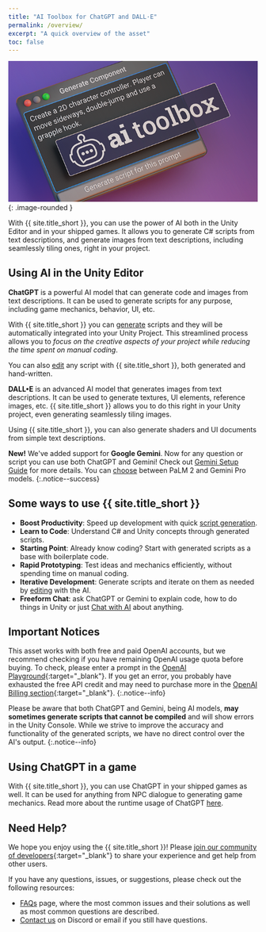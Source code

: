 ```yaml
---
title: "AI Toolbox for ChatGPT and DALL·E"
permalink: /overview/
excerpt: "A quick overview of the asset"
toc: false
---
```


![](../assets/images/banners/sg-banner-1.png){: .image-rounded }

With {{ site.title_short }}, you can use the power of AI both in the Unity Editor and in your shipped games. It allows you to generate C# scripts from text descriptions, and generate images from text descriptions, including seamlessly tiling ones, right in your project.

## Using AI in the Unity Editor

**ChatGPT** is a powerful AI model that can generate code and images from text descriptions. It can be used to generate scripts for any purpose, including game mechanics, behavior, UI, etc.

With {{ site.title_short }} you can [generate](/getting-started/#generating-scripts) scripts and they will be automatically integrated into your Unity Project. This streamlined process allows you to _focus on the creative aspects of your project while reducing the time spent on manual coding_.

You can also [edit](/getting-started/#editing-scripts) any script with {{ site.title_short }}, both generated and hand-written.

**DALL•E** is an advanced AI model that generates images from text descriptions. It can be used to generate textures, UI elements, reference images, etc. {{ site.title_short }} allows you to do this right in your Unity project, even generating seamlessly tiling images.

Using {{ site.title_short }}, you can also generate shaders and UI documents from simple text descriptions.

**New!** We've added support for **Google Gemini**. Now for any question or script you can use both ChatGPT and Gemini! Check out [Gemini Setup Guide](/gemini-set-up/) for more details. You can [choose](/gemini-set-up/#google-gemini-models) between PaLM 2 and Gemini Pro models.
{:.notice--success}

## Some ways to use {{ site.title_short }}

- **Boost Productivity**: Speed up development with quick [script generation](/getting-started/#generating-scripts).
- **Learn to Code**: Understand C# and Unity concepts through generated scripts.
- **Starting Point**: Already know coding? Start with generated scripts as a base with boilerplate code.
- **Rapid Prototyping**: Test ideas and mechanics efficiently, without spending time on manual coding.
- **Iterative Development**: Generate scripts and iterate on them as needed by [editing](/getting-started/#editing-scripts) with the AI.
- **Freeform Chat**: ask ChatGPT or Gemini to explain code, how to do things in Unity or just [Chat with AI](/getting-started/#chat-with-ai) about anything.

## Important Notices

This asset works with both free and paid OpenAI accounts, but we recommend checking if you have remaining OpenAI usage quota before buying. To check, please enter a prompt in the [OpenAI Playground](https://platform.openai.com/playground){:target="_blank"}. If you get an error, you probably have exhausted the free API credit and may need to purchase more in the [OpenAI Billing section](https://platform.openai.com/account/billing/overview){:target="_blank"}.
{:.notice--info}

Please be aware that both ChatGPT and Gemini, being AI models, **may sometimes generate scripts that cannot be compiled** and will show errors in the Unity Console. While we strive to improve the accuracy and functionality of the generated scripts, we have no direct control over the AI's output.
{:.notice--info}

## Using ChatGPT in a game

With {{ site.title_short }}, you can use ChatGPT in your shipped games as well. It can be used for anything from NPC dialogue to generating game mechanics. Read more about the runtime usage of ChatGPT [here](/runtime/).

## Need Help?

We hope you enjoy using the {{ site.title_short }}! Please [join our community of developers](https://discord.gg/xqfh46kKfw){:target="_blank"} to share your experience and get help from other users.

If you have any questions, issues, or suggestions, please check out the following resources:
- [FAQs](/faq/) page, where the most common issues and their solutions as well as most common questions are described.
- [Contact us](/contact-details/) on Discord or email if you still have questions.
